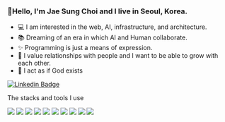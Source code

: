 ### 👋Hello, I'm Jae Sung Choi and I live in Seoul, Korea.

- 💻 I am interested in the web, AI, infrastructure, and architecture.
- 📚 Dreaming of an era in which AI and Human collaborate.
- ✨ Programming is just a means of expression.
- 💚 I value relationships with people and I want to be able to grow with each other.
- 📖 I act as if God exists

[![Linkedin Badge](https://img.shields.io/badge/-LinkedIn-blue?style=flat-square&logo=Linkedin&logoColor=white&link=https://www.linkedin.com/in/jaesung-choi-7931a1207/)](https://www.linkedin.com/in/jaesung-choi-7931a1207/)


The stacks and tools I use

<img src="https://img.shields.io/badge/.NET-512BD4?style=flat-square&logo=.NET&logoColor=f4f4f4"> <img src="https://img.shields.io/badge/C Sharp-7952B3?style=flat-square&logo=C Sharp&logoColor=f4f4f4"> <img src="https://img.shields.io/badge/Cosmos-0078D4?style=flat-square&logo=Microsoft Azure&logoColor=f4f4f4"> <img src="https://img.shields.io/badge/Blob-0078D4?style=flat-square&logo=Microsoft Azure&logoColor=f4f4f4"> <img src="https://img.shields.io/badge/Cognitive-0078D4?style=flat-square&logo=Microsoft Azure&logoColor=f4f4f4"> <img src="https://img.shields.io/badge/App Service-0078D4?style=flat-square&logo=Microsoft Azure&logoColor=f4f4f4"> <img src="https://img.shields.io/badge/Azure Functions-0078D4?style=flat-square&logo=Azure Functions&logoColor=f4f4f4"> <img src="https://img.shields.io/badge/Blazor-512BD4?style=flat-square&logo=Blazor&logoColor=f4f4f4"> <img src="https://img.shields.io/badge/JavaScript-F7DF1E?style=flat-square&logo=JavaScript&logoColor=262626"> <img src="https://img.shields.io/badge/MongoDB-47A248?style=flat-square&logo=MongoDB&logoColor=f4f4f4"> 
